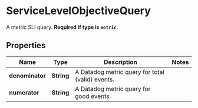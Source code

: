 

# ServiceLevelObjectiveQuery

A metric SLI query. **Required if type is `metric`**.
## Properties

Name | Type | Description | Notes
------------ | ------------- | ------------- | -------------
**denominator** | **String** | A Datadog metric query for total (valid) events. | 
**numerator** | **String** | A Datadog metric query for good events. | 



